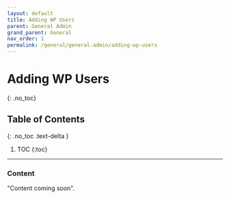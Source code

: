 ```yaml
---
layout: default
title: Adding WP Users
parent: General Admin
grand_parent: General
nav_order: 1
permalink: /general/general-admin/adding-wp-users
---
```


# Adding WP Users
{: .no_toc}

## Table of Contents
{: .no_toc .text-delta }

1. TOC
{:toc}
---

### Content
"Content coming soon".